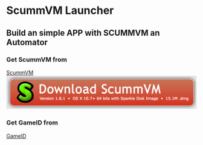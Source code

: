 # ScummVM Launcher
## Build an simple APP with SCUMMVM an Automator

### Get ScummVM from
[ScummVM](http://scummvm.org/downloads/ "ScummVM Download")
![Download](https://github.com/n3PH1lim/SCUMM_Launcher_OSX/blob/master/pictures/get_scumm.png)

### Get GameID from
[GameID](https://www.scummvm.org/compatibility/ "GameID")
